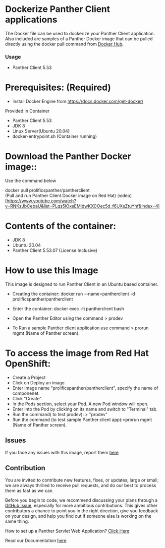 # Dockerize Panther Client applications
The Docker file can be used to dockerize  your Panther Client application. Also included are samples of a Panther Docker image  that can  be pulled directly using  the docker pull command from [Docker Hub](https://hub.docker.com/repository/docker/prolificspanther/pantherclient).  

### Usage
* Panther Client 5.53

# Prerequisites: (Required)
  * Install Docker Engine from  https://docs.docker.com/get-docker/ 
  
  Provided in Container
  * Panther Client 5.53
  * JDK 8
  * Linux Server(Ubuntu 20.04)
  * docker-entrypoint.sh (Container running)
    
 # Download the Panther Docker image::
   Use the command  below
   
  docker pull prolificspanther/pantherclient  
  (Pull and run Panther Client Docker image on Red Hat) (video) [https://www.youtube.com/watch?v=RNKzJbCebaU&list=PLqs5lOxsEMidwKXCOec5d_f6UXsZtuYhf&index=4]
  
   
 # Contents of the container:
 * JDK 8
 * Ubuntu 20.04
 * Panther Client 5.53.07 (License Inclusive)
 
 # How to use this Image
   This image is designed to run Panther Client in  an Ubuntu based container. 
 
* Creating the container:
  docker run --name=pantherclient -d prolificspanther/pantherclient

* Enter the container:
  docker exec -ti pantherclient bash

* Open the Panther Editor using the command > prodev

* To Run a sample Panther client application use command > prorun mgmt (Name of Panther screen). 
  
# To access the image from Red Hat OpenShift:
* Create a Project
* Click on Deploy an image
* Enter image name "prolificspanther/pantherclient", specify the name of componenet.
* Click "Create".
* In the Pods section, select your Pod. A new Pod window will open.
* Enter into the Pod by clicking on its name and switch to "Terminal" tab.
* Run the command( to test prodev): > "prodev"
* Run the command (to test sample Panther client app):>prorun mgmt (Name of Panther screen).
 
## Issues
If you face any issues with this image, report them [here](https://github.com/ProlificsPanther/Docker-Panther/issues)

## Contribution
You are invited to contribute new features, fixes, or updates, large or small; we are always thrilled to receive pull requests, and do our best to process them as fast as we can.

Before you begin to code, we recommend discussing your plans through a [GitHub issue](https://github.com/ProlificsPanther/Docker-Panther/issues), especially for more ambitious contributions. This gives other contributors a chance to point you in the right direction, give you feedback on your design, and help you find out if someone else is working on the same thing.

How to set up a Panther Servlet Web Application? [Click Here](https://github.com/ProlificsPanther/PantherWeb/releases "Named link title")

Read our Documentation [here](https://docs.prolifics.com)

